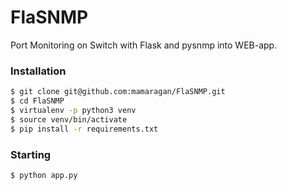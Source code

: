 # FlaSNMP
Port Monitoring on Switch with Flask and pysnmp into WEB-app.

### Installation
```sh
$ git clone git@github.com:mamaragan/FlaSNMP.git
$ cd FlaSNMP
$ virtualenv -p python3 venv
$ source venv/bin/activate
$ pip install -r requirements.txt
```

### Starting
```sh
$ python app.py
```